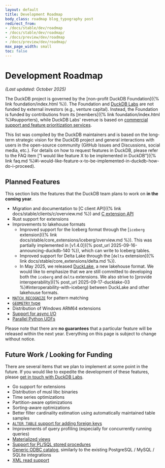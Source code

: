 ```yaml
---
layout: default
title: Development Roadmap
body_class: roadmap blog_typography post
redirect_from:
- /docs/stable/dev/roadmap
- /docs/stable/dev/roadmap/
- /docs/preview/dev/roadmap
- /docs/preview/dev/roadmap/
max_page_width: small
toc: false
---
```


<div class="wrap pagetitle">
  <h1>Development Roadmap</h1>
</div>

_(Last updated: October 2025)_

The DuckDB project is governed by the [non-profit DuckDB Foundation]({% link foundation/index.html %}).
The Foundation and [DuckDB Labs](https://duckdblabs.com) are not funded by external investors (e.g., venture capital).
Instead, the Foundation is funded by contributions from its [members]({% link foundation/index.html %}#supporters),
while DuckDB Labs' revenue is based on [commercial support and feature prioritization services](https://duckdblabs.com/#support).

This list was compiled by the DuckDB maintainers and is based on the long-term strategic vision for the DuckDB project and general interactions with users in the open-source community (GitHub Issues and Discussions, social media, etc.).
For details on how to request features in DuckDB, please refer to the FAQ item [“I would like feature X to be implemented in DuckDB”]({% link faq.md %}#i-would-like-feature-x-to-be-implemented-in-duckdb-how-do-i-proceed).

## Planned Features

This section lists the features that the DuckDB team plans to work on **in the coming year**.

* Migration and documentation to [C client API]({% link docs/stable/clients/c/overview.md %}) and [C extension API](https://github.com/duckdb/extension-template-c)
* Rust support for extensions
* Improvements to lakehouse formats
    * Improved support for the Iceberg format through the [`iceberg` extension]({% link docs/stable/core_extensions/iceberg/overview.md %}). This was partially implemented in [v1.4.0]({% post_url 2025-09-16-announcing-duckdb-140 %}), which can write to Iceberg tables.
    * Improved support for Delta Lake through the [`delta` extension]({% link docs/stable/core_extensions/delta.md %}).
    * In May 2025, we released [DuckLake](https://ducklake.select/), a new lakehouse format. We would like to emphasize that we are still committed to developing both the `iceberg` and `delta` extensions. We also strive to [provide interoperability]({% post_url 2025-09-17-ducklake-03 %}#interoperability-with-iceberg) between DuckLake and other lakehouse formats.
* [`MATCH RECOGNIZE`](https://github.com/duckdb/duckdb/discussions/3994) for pattern matching
* [`GEOMETRY` type](https://github.com/duckdb/duckdb/pull/19136)
* Distribution of Windows ARM64 extensions
* [Support for async I/O](https://github.com/duckdb/duckdb/discussions/3560)
* [Parallel Python UDFs](https://github.com/duckdb/duckdb/issues/14817)

Please note that there are **no guarantees** that a particular feature will be released within the next year. Everything on this page is subject to change without notice.

## Future Work / Looking for Funding

There are several items that we plan to implement at some point in the future.
If you would like to expedite the development of these features, please [get in touch with DuckDB Labs](https://duckdblabs.com/contact/).

* Go support for extensions
* Distribution of musl libc binaries
* Time series optimizations
* Partition-aware optimizations
* Sorting-aware optimizations
* Better filter cardinality estimation using automatically maintained table samples
* [`ALTER TABLE` support for adding foreign keys](https://github.com/duckdb/duckdb/discussions/4204)
* Improvements of query profiling (especially for concurrently running queries)
* [Materialized views](https://github.com/duckdb/duckdb/discussions/3638)
* [Support for PL/SQL stored procedures](https://github.com/duckdb/duckdb/discussions/8104)
* [Generic ODBC catalog](https://github.com/duckdb/duckdb/discussions/6645), similarly to the existing PostgreSQL / MySQL / SQLite integrations
* [XML read support](https://github.com/duckdb/duckdb/discussions/9547)
